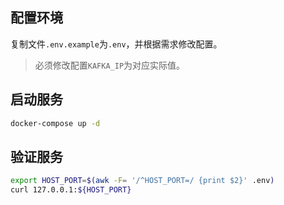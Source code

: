 ## 配置环境

复制文件`.env.example`为`.env`，并根据需求修改配置。

> 必须修改配置`KAFKA_IP`为对应实际值。

## 启动服务

```bash
docker-compose up -d
```

## 验证服务

```bash
export HOST_PORT=$(awk -F= '/^HOST_PORT=/ {print $2}' .env)
curl 127.0.0.1:${HOST_PORT}
```
